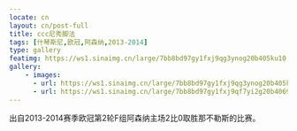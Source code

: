 ```yaml
---
locate: cn
layout: cn/post-full
title: ccc尼秀脚法
tags: [什琴斯尼,欧冠,阿森纳,2013-2014]
type: gallery
featimg: https://ws1.sinaimg.cn/large/7bb8bd97gy1fxj9qg3ynog20b405ku10.gif
gallery:
    - images:
      - url: https://ws1.sinaimg.cn/large/7bb8bd97gy1fxj9qg3ynog20b405ku10.gif
      - url: https://ws1.sinaimg.cn/large/7bb8bd97gy1fxj9qf7yi2g20b4069x6r.gif
---
```


出自2013-2014赛季欧冠第2轮F组阿森纳主场2比0取胜那不勒斯的比赛。